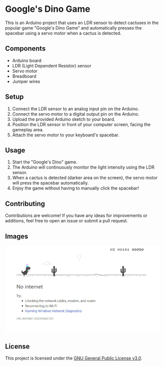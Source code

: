 # Google's Dino Game

This is an Arduino project that uses an LDR sensor to detect cactuses in the popular game "Google's Dino Game" and automatically presses the spacebar using a servo motor when a cactus is detected.

## Components

- Arduino board
- LDR (Light Dependent Resistor) sensor
- Servo motor
- Breadboard
- Jumper wires

## Setup

1. Connect the LDR sensor to an analog input pin on the Arduino.
2. Connect the servo motor to a digital output pin on the Arduino.
3. Upload the provided Arduino sketch to your board.
4. Position the LDR sensor in front of your computer screen, facing the gameplay area.
5. Attach the servo motor to your keyboard's spacebar.

## Usage

1. Start the "Google's Dino" game.
2. The Arduino will continuously monitor the light intensity using the LDR sensor.
3. When a cactus is detected (darker area on the screen), the servo motor will press the spacebar automatically.
4. Enjoy the game without having to manually click the spacebar!

## Contributing

Contributions are welcome! If you have any ideas for improvements or additions, feel free to open an issue or submit a pull request.


## Images

![Game Image](src\images\image.jpg)

## License

This project is licensed under the [GNU General Public License v3.0](LICENSE).
